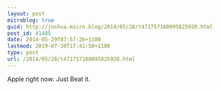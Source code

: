 ```yaml
---
layout: post
microblog: true
guid: http://joshua.micro.blog/2014/05/28/t471757160095825920.html
post_id: 41485
date: 2014-05-29T07:57:26+1100
lastmod: 2019-07-30T17:41:50+1100
type: post
url: /2014/05/28/t471757160095825920.html
---
```

Apple right now: Just Beat it.
